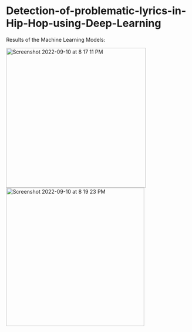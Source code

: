 # Detection-of-problematic-lyrics-in-Hip-Hop-using-Deep-Learning



Results of the Machine Learning Models: 

<img width="380" alt="Screenshot 2022-09-10 at 8 17 11 PM" src="https://user-images.githubusercontent.com/43824694/189506156-e8388097-ffc3-4173-bdb8-2c644ca3e731.png">
<img width="376" alt="Screenshot 2022-09-10 at 8 19 23 PM" src="https://user-images.githubusercontent.com/43824694/189506186-2bc105f0-75fa-4397-bf9f-b1783a097d48.png">

